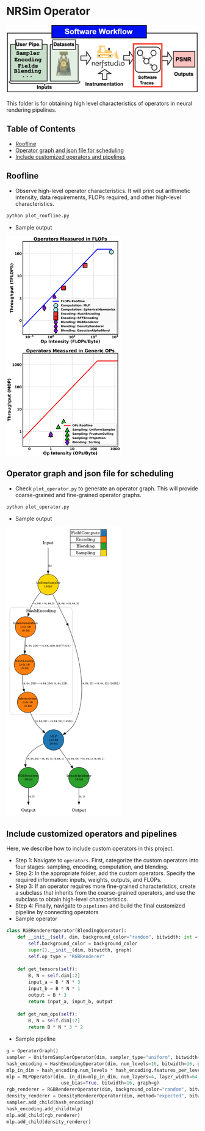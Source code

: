 # NRSim Operator

![Operator Overview](operator.png)

This folder is for obtaining high level characteristics of operators in neural rendering pipelines.

## Table of Contents

- [Roofline](#roofline)
- [Operator graph and json file for scheduling](#operator-graph-and-json-file-for-scheduling)
- [Include customized operators and pipelines](#include-customized-operators-and-pipelines)

## Roofline

- Observe high-level operator characteristics. It will print out arithmetic intensity, data requirements, FLOPs required, and other high-level characteristics.

```bash
python plot_roofline.py
```

- Sample output

<img src="subplot_roofline.png" alt="Neural rendering operator characteristics" width="300"/>

## Operator graph and json file for scheduling

- Check `plot_operator.py` to generate an operator graph. This will provide coarse-grained and fine-grained operator graphs.

```bash
python plot_operator.py
```

- Sample output

<img src="neurex_pipeline_graph_fine.png" alt="Grid based neural rendering pipeline operators" width="300"/>


## Include customized operators and pipelines

Here, we describe how to include custom operators in this project.

- Step 1: Navigate to `operators`. First, categorize the custom operators into four stages: sampling, encoding, computation, and blending.
- Step 2: In the appropriate folder, add the custom operators. Specify the required information: inputs, weights, outputs, and FLOPs.
- Step 3: If an operator requires more fine-grained characteristics, create a subclass that inherits from the coarse-grained operators, and use the subclass to obtain high-level characteristics.
- Step 4: Finally, navigate to `pipelines` and build the final customized pipeline by connecting operators
- Sample operator

```python
class RGBRendererOperator(BlendingOperator):
    def __init__(self, dim, background_color="random", bitwidth: int = 16, graph=None):
        self.background_color = background_color
        super().__init__(dim, bitwidth, graph)
        self.op_type = "RGBRenderer"

    def get_tensors(self):
        B, N = self.dim[:2]
        input_a = B * N * 3
        input_b = B * N * 1
        output = B * 3
        return input_a, input_b, output

    def get_num_ops(self):
        B, N = self.dim[:2]
        return B * N * 3 * 2
```

- Sample pipeline

```python
g = OperatorGraph()
sampler = UniformSamplerOperator(dim, sampler_type="uniform", bitwidth=16, graph=g)
hash_encoding = HashEncodingOperator(dim, num_levels=16, bitwidth=16, graph=g)
mlp_in_dim = hash_encoding.num_levels * hash_encoding.features_per_level
mlp = MLPOperator(dim, in_dim=mlp_in_dim, num_layers=4, layer_width=64,
                    use_bias=True, bitwidth=16, graph=g)
rgb_renderer = RGBRendererOperator(dim, background_color="random", bitwidth=16, graph=g)
density_renderer = DensityRendererOperator(dim, method="expected", bitwidth=16, graph=g)
sampler.add_child(hash_encoding)
hash_encoding.add_child(mlp)
mlp.add_child(rgb_renderer)
mlp.add_child(density_renderer)
```